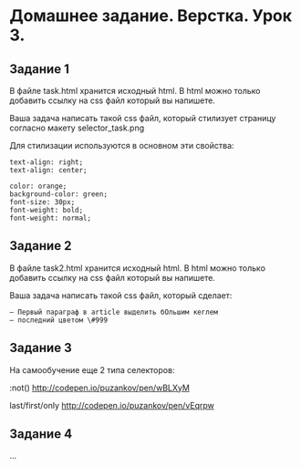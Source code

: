 # Домашнее задание. Верстка. Урок 3.

## Задание 1

В файле task.html хранится исходный html. В html можно только добавить ссылку на css файл который вы напишете.

Ваша задача написать такой css файл, который стилизует страницу согласно макету selector_task.png

Для стилизации используются в основном эти свойства:

    text-align: right;
    text-align: center;
    
    color: orange;
    background-color: green;
    font-size: 30px;
    font-weight: bold;
    font-weight: normal;

## Задание 2

В файле task2.html хранится исходный html. В html можно только добавить ссылку на css файл который вы напишете.

Ваша задача написать такой css файл, который сделает:

    — Первый параграф в article выделить бОльшим кеглем
    — последний цветом \#999

## Задание 3
На самообучение еще 2 типа селекторов:

:not() http://codepen.io/puzankov/pen/wBLXyM

last/first/only http://codepen.io/puzankov/pen/vEqrpw

## Задание 4
...

